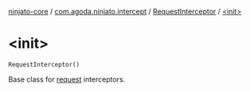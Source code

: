 [ninjato-core](../../index.md) / [com.agoda.ninjato.intercept](../index.md) / [RequestInterceptor](index.md) / [&lt;init&gt;](./-init-.md)

# &lt;init&gt;

`RequestInterceptor()`

Base class for [request](../../com.agoda.ninjato.http/-request/index.md) interceptors.

